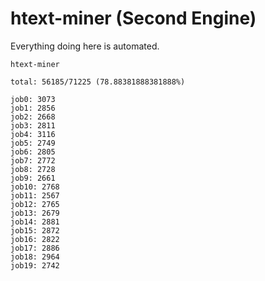 # htext-miner (Second Engine)

Everything doing here is automated.

```
htext-miner

total: 56185/71225 (78.88381888381888%)

job0: 3073
job1: 2856
job2: 2668
job3: 2811
job4: 3116
job5: 2749
job6: 2805
job7: 2772
job8: 2728
job9: 2661
job10: 2768
job11: 2567
job12: 2765
job13: 2679
job14: 2881
job15: 2872
job16: 2822
job17: 2886
job18: 2964
job19: 2742
```